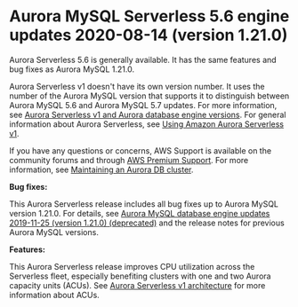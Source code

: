 # Aurora MySQL Serverless 5\.6 engine updates 2020\-08\-14 \(version 1\.21\.0\)<a name="AuroraMySQL.Updates.serverless_1_21_00"></a>

 Aurora Serverless 5\.6 is generally available\. It has the same features and bug fixes as Aurora MySQL 1\.21\.0\. 

Aurora Serverless v1 doesn't have its own version number\. It uses the number of the Aurora MySQL version that supports it to distinguish between Aurora MySQL 5\.6 and Aurora MySQL 5\.7 updates\. For more information, see [Aurora Serverless v1 and Aurora database engine versions](aurora-serverless.relnotes.md)\. For general information about Aurora Serverless, see [Using Amazon Aurora Serverless v1](aurora-serverless.md)\. 

 If you have any questions or concerns, AWS Support is available on the community forums and through [AWS Premium Support](http://aws.amazon.com/support)\. For more information, see [Maintaining an Aurora DB cluster](https://docs.aws.amazon.com/AmazonRDS/latest/AuroraUserGuide/USER_UpgradeDBInstance.Maintenance.html)\. 

 **Bug fixes:** 

 This Aurora Serverless release includes all bug fixes up to Aurora MySQL version 1\.21\.0\. For details, see [Aurora MySQL database engine updates 2019\-11\-25 \(version 1\.21\.0\) \(deprecated\)](AuroraMySQL.Updates.1210.md) and the release notes for previous Aurora MySQL versions\. 

 **Features:** 

 This Aurora Serverless release improves CPU utilization across the Serverless fleet, especially benefiting clusters with one and two Aurora capacity units \(ACUs\)\. See [Aurora Serverless v1 architecture](aurora-serverless.how-it-works.md#aurora-serverless.architecture) for more information about ACUs\. 